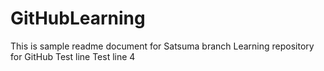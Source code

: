 # GitHubLearning

This is sample readme document for Satsuma branch
Learning repository for GitHub
Test line
Test line 4

